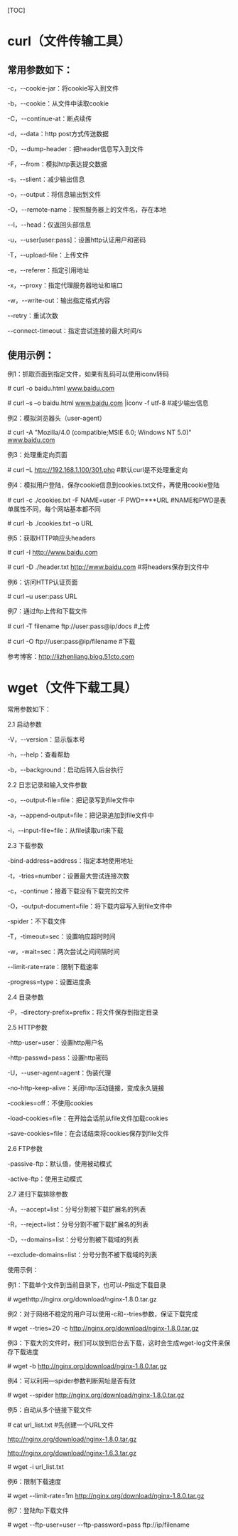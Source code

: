 [TOC]

# curl（文件传输工具）

## 常用参数如下：

-c，--cookie-jar：将cookie写入到文件

-b，--cookie：从文件中读取cookie

-C，--continue-at：断点续传

-d，--data：http post方式传送数据

-D，--dump-header：把header信息写入到文件

-F，--from：模拟http表达提交数据

-s，--slient：减少输出信息

-o，--output：将信息输出到文件

-O，--remote-name：按照服务器上的文件名，存在本地

--l，--head：仅返回头部信息

-u，--user[user:pass]：设置http认证用户和密码

-T，--upload-file：上传文件

-e，--referer：指定引用地址

-x，--proxy：指定代理服务器地址和端口

-w，--write-out：输出指定格式内容

--retry：重试次数

--connect-timeout：指定尝试连接的最大时间/s

## 使用示例：

例1：抓取页面到指定文件，如果有乱码可以使用iconv转码

\# curl -o baidu.html www.baidu.com

\# curl –s –o baidu.html www.baidu.com |iconv -f utf-8  #减少输出信息

例2：模拟浏览器头（user-agent）

\# curl -A "Mozilla/4.0 (compatible;MSIE 6.0; Windows NT 5.0)" www.baidu.com

例3：处理重定向页面

\# curl –L http://192.168.1.100/301.php  #默认curl是不处理重定向

例4：模拟用户登陆，保存cookie信息到cookies.txt文件，再使用cookie登陆

\# curl -c ./cookies.txt -F NAME=user -F PWD=***URL       #NAME和PWD是表单属性不同，每个网站基本都不同

\# curl -b ./cookies.txt –o URL

例5：获取HTTP响应头headers

\# curl -I http://www.baidu.com

\# curl -D ./header.txt http://www.baidu.com  #将headers保存到文件中

例6：访问HTTP认证页面

\# curl –u user:pass URL

例7：通过ftp上传和下载文件

\# curl -T filename ftp://user:pass@ip/docs  #上传

\# curl -O ftp://user:pass@ip/filename  #下载

参考博客：http://lizhenliang.blog.51cto.com

# wget（文件下载工具）

常用参数如下：

2.1 启动参数

-V，--version：显示版本号

-h，--help：查看帮助

-b，--background：启动后转入后台执行

2.2 日志记录和输入文件参数

-o，--output-file=file：把记录写到file文件中

-a，--append-output=file：把记录追加到file文件中

-i，--input-file=file：从file读取url来下载

2.3 下载参数

-bind-address=address：指定本地使用地址

-t，-tries=number：设置最大尝试连接次数

-c，-continue：接着下载没有下载完的文件

-O，-output-document=file：将下载内容写入到file文件中

-spider：不下载文件

-T，-timeout=sec：设置响应超时时间

-w，-wait=sec：两次尝试之间间隔时间

--limit-rate=rate：限制下载速率

-progress=type：设置进度条

2.4 目录参数

-P，-directory-prefix=prefix：将文件保存到指定目录

2.5 HTTP参数

-http-user=user：设置http用户名

-http-passwd=pass：设置http密码

-U，--user-agent=agent：伪装代理

-no-http-keep-alive：关闭http活动链接，变成永久链接

-cookies=off：不使用cookies

-load-cookies=file：在开始会话前从file文件加载cookies

-save-cookies=file：在会话结束将cookies保存到file文件

2.6 FTP参数

-passive-ftp：默认值，使用被动模式

-active-ftp：使用主动模式

2.7 递归下载排除参数

-A，--accept=list：分号分割被下载扩展名的列表

-R，--reject=list：分号分割不被下载扩展名的列表

-D，--domains=list：分号分割被下载域的列表

--exclude-domains=list：分号分割不被下载域的列表

使用示例：

例1：下载单个文件到当前目录下，也可以-P指定下载目录

\# wgethttp://nginx.org/download/nginx-1.8.0.tar.gz

例2：对于网络不稳定的用户可以使用-c和--tries参数，保证下载完成

\# wget --tries=20 -c http://nginx.org/download/nginx-1.8.0.tar.gz

例3：下载大的文件时，我们可以放到后台去下载，这时会生成wget-log文件来保存下载进度

\# wget -b http://nginx.org/download/nginx-1.8.0.tar.gz

例4：可以利用—spider参数判断网址是否有效

\# wget --spider http://nginx.org/download/nginx-1.8.0.tar.gz

例5：自动从多个链接下载文件

\# cat url_list.txt  #先创建一个URL文件

http://nginx.org/download/nginx-1.8.0.tar.gz

http://nginx.org/download/nginx-1.6.3.tar.gz

\# wget -i url_list.txt

例6：限制下载速度

\# wget --limit-rate=1m http://nginx.org/download/nginx-1.8.0.tar.gz

例7：登陆ftp下载文件

\# wget --ftp-user=user --ftp-password=pass ftp://ip/filename